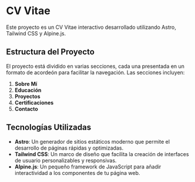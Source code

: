 # CV Vitae

Este proyecto es un CV Vitae interactivo desarrollado utilizando Astro, Tailwind CSS y Alpine.js.

## Estructura del Proyecto

El proyecto está dividido en varias secciones, cada una presentada en un formato de acordeón para facilitar la navegación. Las secciones incluyen:

1. **Sobre Mí**
2. **Educación**
3. **Proyectos**
4. **Certificaciones**
5. **Contacto**

## Tecnologías Utilizadas

- **Astro**: Un generador de sitios estáticos moderno que permite el desarrollo de páginas rápidas y optimizadas.
- **Tailwind CSS**: Un marco de diseño que facilita la creación de interfaces de usuario personalizables y responsivas.
- **Alpine.js**: Un pequeño framework de JavaScript para añadir interactividad a los componentes de tu página web.

